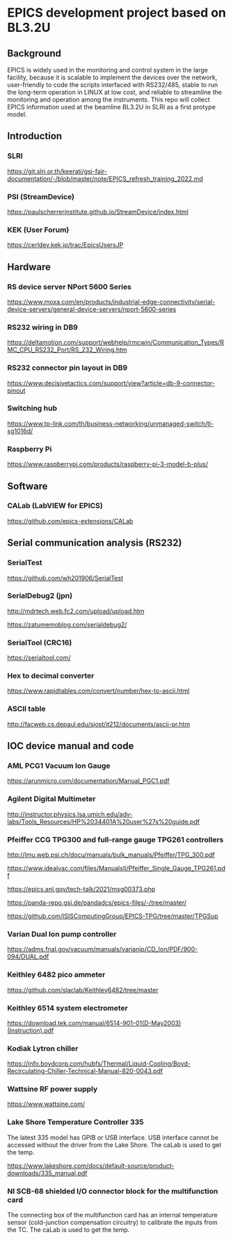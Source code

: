 # EPICS development project based on BL3.2U

## Background

EPICS is widely used in the monitoring and control system in the large facility, because it is scalable to implement the devices over the network, user-friendly to code the scripts interfaced with RS232/485, stable to run the long-term operation in LINUX at low cost, and reliable to streamline the monitoring and operation among the instruments. This repo will collect EPICS information used at the beamline BL3.2U in SLRI as a first protype model. 


## Introduction

### SLRI 
https://git.slri.or.th/keerati/gsi-fair-documentation/-/blob/master/note/EPICS_refresh_training_2022.md

### PSI (StreamDevice)
https://paulscherrerinstitute.github.io/StreamDevice/index.html

### KEK (User Forum)
https://cerldev.kek.jp/trac/EpicsUsersJP



## Hardware

### RS device server NPort 5600 Series
https://www.moxa.com/en/products/industrial-edge-connectivity/serial-device-servers/general-device-servers/nport-5600-series

### RS232 wiring in DB9
https://deltamotion.com/support/webhelp/rmcwin/Communication_Types/RMC_CPU_RS232_Port/RS_232_Wiring.htm

### RS232 connector pin layout in DB9
https://www.decisivetactics.com/support/view?article=db-9-connector-pinout

### Switching hub
https://www.tp-link.com/th/business-networking/unmanaged-switch/tl-sg1016d/

### Raspberry Pi
https://www.raspberrypi.com/products/raspberry-pi-3-model-b-plus/


## Software

### CALab (LabVIEW for EPICS)
https://github.com/epics-extensions/CALab

## Serial communication analysis (RS232)

### SerialTest
https://github.com/wh201906/SerialTest

### SerialDebug2 (jpn)
http://mdrtech.web.fc2.com/upload/upload.htm

https://zatumemoblog.com/serialdebug2/

### SerialTool (CRC16)
https://serialtool.com/

### Hex to decimal converter
https://www.rapidtables.com/convert/number/hex-to-ascii.html

### ASCII table
http://facweb.cs.depaul.edu/sjost/it212/documents/ascii-pr.htm


## IOC device manual and code

### AML PCG1 Vacuum Ion Gauge
https://arunmicro.com/documentation/Manual_PGC1.pdf

### Agilent Digital Multimeter
http://instructor.physics.lsa.umich.edu/adv-labs/Tools_Resources/HP%2034401A%20user%27s%20guide.pdf

### Pfeiffer CCG TPG300 and full-range gauge TPG261 controllers
http://lmu.web.psi.ch/docu/manuals/bulk_manuals/Pfeiffer/TPG_300.pdf

https://www.idealvac.com/files/ManualsII/Pfeiffer_Single_Gauge_TPG261.pdf

https://epics.anl.gov/tech-talk/2021/msg00373.php

https://panda-repo.gsi.de/pandadcs/epics-files/-/tree/master/

https://github.com/ISISComputingGroup/EPICS-TPG/tree/master/TPGSup


### Varian Dual Ion pump controller
https://adms.fnal.gov/vacuum/manuals/varianip/CD_Ion/PDF/900-094/DUAL.pdf

### Keithley 6482 pico ammeter
https://github.com/slaclab/Keithley6482/tree/master

### Keithley 6514 system electrometer
https://download.tek.com/manual/6514-901-01(D-May2003)(Instruction).pdf

### Kodiak Lytron chiller
https://info.boydcorp.com/hubfs/Thermal/Liquid-Cooling/Boyd-Recirculating-Chiller-Technical-Manual-820-0043.pdf

### Wattsine RF power supply
https://www.wattsine.com/

### Lake Shore Temperature Controller 335

The latest 335 model has GPIB or USB interface. USB interface cannot be accessed without the driver from the Lake Shore. The caLab is used to get the temp.

https://www.lakeshore.com/docs/default-source/product-downloads/335_manual.pdf

### NI SCB-68 shielded I/O connector block for the multifunction card

The connecting box of the multifunction card has an internal temperature sensor (cold-junction compensation circuitry) to calibrate the inputs from the TC.  The caLab is used to get the temp.










